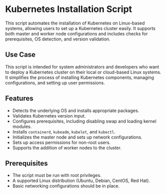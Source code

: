 # Kubernetes Installation Script

This script automates the installation of Kubernetes on Linux-based systems, allowing users to set up a Kubernetes cluster easily. It supports both master and worker node configurations and includes checks for prerequisites, OS detection, and version validation.

## Use Case

This script is intended for system administrators and developers who want to deploy a Kubernetes cluster on their local or cloud-based Linux systems. It simplifies the process of installing Kubernetes components, managing configurations, and setting up user permissions.

## Features

- Detects the underlying OS and installs appropriate packages.
- Validates Kubernetes version input.
- Configures prerequisites, including disabling swap and loading kernel modules.
- Installs `containerd`, `kubeadm`, `kubelet`, and `kubectl`.
- Initializes the master node and sets up network configurations.
- Sets up access permissions for non-root users.
- Supports the addition of worker nodes to the cluster.

## Prerequisites

- The script must be run with root privileges.
- A supported Linux distribution (Ubuntu, Debian, CentOS, Red Hat).
- Basic networking configurations should be in place.

